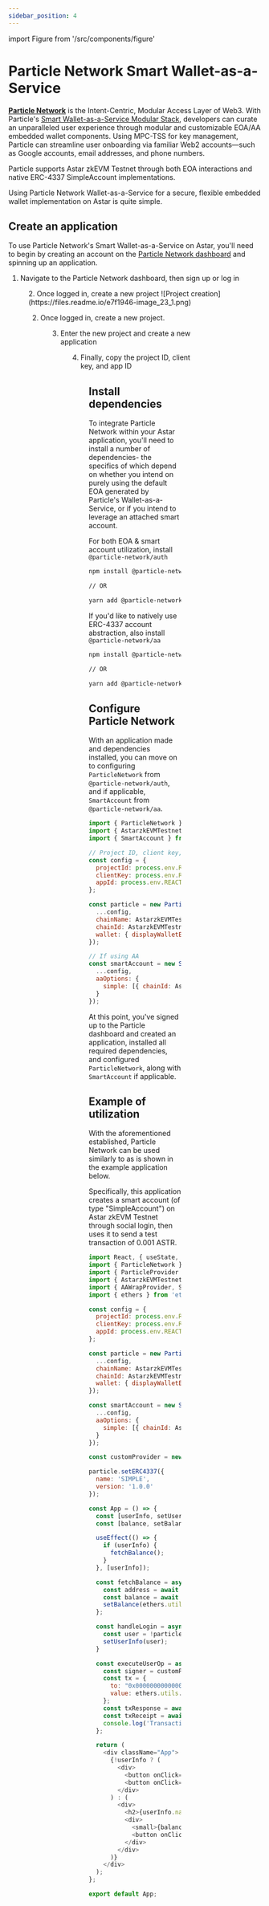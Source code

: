 ```yaml
---
sidebar_position: 4
---
```


import Figure from '/src/components/figure'

# Particle Network Smart Wallet-as-a-Service

[**Particle Network**](https://particle.network) is the Intent-Centric, Modular Access Layer of Web3. With Particle's [Smart Wallet-as-a-Service Modular Stack](https://blog.particle.network/announcing-our-smart-wallet-as-a-service-modular-stack-upgrading-waas-with-erc-4337/), developers can curate an unparalleled user experience through modular and customizable EOA/AA embedded wallet components. Using MPC-TSS for key management, Particle can streamline user onboarding via familiar Web2 accounts—such as Google accounts, email addresses, and phone numbers.

Particle supports Astar zkEVM Testnet through both EOA interactions and native ERC-4337 SimpleAccount implementations.
  
Using Particle Network Wallet-as-a-Service for a secure, flexible embedded wallet implementation on Astar is quite simple.

## Create an application

To use Particle Network's Smart Wallet-as-a-Service on Astar, you'll need to begin by creating an account on the [Particle Network dashboard](https://dashboard.particle.network) and spinning up an application.

1. Navigate to the Particle Network dashboard, then sign up or log in

<Figure caption="Dashboard login" src={require('/docs/build/zkEVM/integrations/account-abstraction/img/22_1.png').default} width="100%" />
2. Once logged in, create a new project
![Project creation](https://files.readme.io/e7f1946-image_23_1.png)

2. Once logged in, create a new project.

<Figure caption="Project creation" src={require('/docs/build/zkEVM/integrations/account-abstraction/img/23_1.png').default} width="100%" />

3. Enter the new project and create a new application

<Figure caption="Application creation" src={require('/docs/build/zkEVM/integrations/account-abstraction/img/22_1.png').default} width="100%" />

4. Finally, copy the project ID, client key, and app ID

<Figure caption="Application dashboard" src={require('/docs/build/zkEVM/integrations/account-abstraction/img/24_1.png').default} width="100%" />

## Install dependencies

To integrate Particle Network within your Astar application, you'll need to install a number of dependencies- the specifics of which depend on whether you intend on purely using the default EOA generated by Particle's Wallet-as-a-Service, or if you intend to leverage an attached smart account.

For both EOA & smart account utilization, install `@particle-network/auth`

```bash
npm install @particle-network/auth

// OR

yarn add @particle-network/auth
```

If you'd like to natively use ERC-4337 account abstraction, also install `@particle-network/aa`

```bash
npm install @particle-network/aa

// OR

yarn add @particle-network/aa
```

## Configure Particle Network

With an application made and dependencies installed, you can move on to configuring `ParticleNetwork` from `@particle-network/auth`, and if applicable, `SmartAccount` from `@particle-network/aa`.

```js
import { ParticleNetwork } from '@particle-network/auth';
import { AstarzkEVMTestnet } from '@particle-network/chains';
import { SmartAccount } from '@particle-network/aa';

// Project ID, client key, and app ID from https://dashboard.particle.network
const config = {
  projectId: process.env.REACT_APP_PROJECT_ID,
  clientKey: process.env.REACT_APP_CLIENT_KEY,
  appId: process.env.REACT_APP_APP_ID,
};

const particle = new ParticleNetwork({
  ...config,
  chainName: AstarzkEVMTestnet.name,
  chainId: AstarzkEVMTestnet.id,
  wallet: { displayWalletEntry: true }
});

// If using AA
const smartAccount = new SmartAccount(new ParticleProvider(particle.auth), {
  ...config,
  aaOptions: {
    simple: [{ chainId: AstarzkEVMTestnet.id, version: '1.0.0' }]
  }
});
```
At this point, you've signed up to the Particle dashboard and created an application, installed all required dependencies, and configured `ParticleNetwork`, along with `SmartAccount` if applicable.

## Example of utilization

With the aforementioned established, Particle Network can be used similarly to as is shown in the example application below.

Specifically, this application creates a smart account (of type "SimpleAccount") on Astar zkEVM Testnet through social login, then uses it to send a test transaction of 0.001 ASTR.

```js
import React, { useState, useEffect } from 'react';
import { ParticleNetwork } from '@particle-network/auth';
import { ParticleProvider } from '@particle-network/provider';
import { AstarzkEVMTestnet } from '@particle-network/chains';
import { AAWrapProvider, SmartAccount } from '@particle-network/aa';
import { ethers } from 'ethers';

const config = {
  projectId: process.env.REACT_APP_PROJECT_ID,
  clientKey: process.env.REACT_APP_CLIENT_KEY,
  appId: process.env.REACT_APP_APP_ID,
};

const particle = new ParticleNetwork({
  ...config,
  chainName: AstarzkEVMTestnet.name,
  chainId: AstarzkEVMTestnet.id,
  wallet: { displayWalletEntry: true }
});

const smartAccount = new SmartAccount(new ParticleProvider(particle.auth), {
  ...config,
  aaOptions: {
    simple: [{ chainId: AstarzkEVMTestnet.id, version: '1.0.0' }]
  }
});

const customProvider = new ethers.providers.Web3Provider(new AAWrapProvider(smartAccount), "any");

particle.setERC4337({
  name: 'SIMPLE',
  version: '1.0.0'
});

const App = () => {
  const [userInfo, setUserInfo] = useState(null);
  const [balance, setBalance] = useState(null);

  useEffect(() => {
    if (userInfo) {
      fetchBalance();
    }
  }, [userInfo]);

  const fetchBalance = async () => {
    const address = await smartAccount.getAddress();
    const balance = await customProvider.getBalance(address);
    setBalance(ethers.utils.formatEther(balance));
  };

  const handleLogin = async (preferredAuthType) => {
    const user = !particle.auth.isLogin() ? await particle.auth.login({preferredAuthType}) : particle.auth.getUserInfo();
    setUserInfo(user);
  }

  const executeUserOp = async () => {
    const signer = customProvider.getSigner();
    const tx = {
      to: "0x000000000000000000000000000000000000dEaD",
      value: ethers.utils.parseEther("0.001"),
    };
    const txResponse = await signer.sendTransaction(tx);
    const txReceipt = await txResponse.wait();
    console.log('Transaction hash:', txReceipt.transactionHash);
  };

  return (
    <div className="App">
      {!userInfo ? (
        <div>
          <button onClick={() => handleLogin('google')}>Sign in with Google</button>
          <button onClick={() => handleLogin('twitter')}>Sign in with Twitter</button>
        </div>
      ) : (
        <div>
          <h2>{userInfo.name}</h2>
          <div>
            <small>{balance} ASTR</small>
            <button onClick={executeUserOp}>Execute User Operation</button>
          </div>
        </div>
      )}
    </div>
  );
};

export default App;
```
